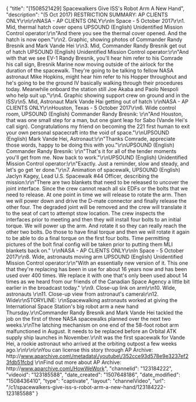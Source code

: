 {
    "title": "[1508521429] Spacewalkers Give ISS's Robot Arm A New Hand",
    "description": "(5 Oct 2017) RESTRICTION SUMMARY: AP CLIENTS ONLY\r\n\r\nNASA - AP CLIENTS ONLY\r\nIn Space - 5 October 2017\r\n1. Mid, thermal hatch cover opens UPSOUND (English) Unidentified Mission Control operator:\r\n\"And there you see the thermal cover opened. And the hatch is now open.\"\r\n2. Graphic, showing photos of Commander Randy Bresnik and Mark Vande Hei \r\n3. Mid, Commander Randy Bresnik get out of hatch UPSOUND (English) Unidentified Mission Control operator:\r\n\"And with that we see EV-1 Randy Bresnik, you'll hear him refer to his Comrade his call sign, Bresnik Marine now moving outside of the airlock for the duration of the spacewalk. They're going to be talking to fellow NASA astronaut Mike Hopkins, might hear him refer to his Hopper throughout and he's going to be the ground IV basically walking through their procedures today. Meanwhile onboard the station still Joe Akaba and Paolo Nespoli who help suit up.\"\r\n4. Graphic showing support crew on ground and in the ISS\r\n5. Mid, Astronaut Mark Vande Hai getting out of hatch \r\nNASA - AP CLIENTS ONLY\r\nHouston, Texas -  5 October 2017\r\n6. Wide control room, UPSOUND (English) Commander Randy Bresnik: \r\n\"And Houston, that was one small step for a man, but one giant leap for Sabo (Vande Hei's call sign). Congratulations my friend on becoming the 221 first human to exit your own personal spacecraft into the void of space.\"\r\nUPSOUND (English) Mark Vande Hei, Astronaut:\r\n\"Thanks Comrade, appreciate those words, happy to be doing this with you.\"\r\nUPSOUND (English) Commander Randy Bresnik: \r\n\"That's it for all of the tender moments you'll get from me. Now back to work.\"\r\nUPSOUND (English) Unidentified Mission Control operator:\r\n\"Exactly. Just a reminder, slow and steady, and let's go get 'er done.\"\r\n7. Animation of spacewalk, UPSOUND (English) Jaclyn Kagey, Lead U.S. Spacewalk #44 Officer, describing the mission:\r\n\"There are two blankets that need to be released to uncover the joint interface. Since the crew cannot reach all six EDFs or the bolts that we need to release. At one point in time we will release to rotate the arm. Then we will power down and drive the D-mate connector and finally release the other four.  The degraded joint will be removed and the crew will translate it to the seat of cart to attempt stow location. The crew inspects the interfaces prior to meeting and then they will install four bolts to an initial torque. We will power up the arm. And rotate it so they can really reach the other two bolts. Do those to have final torque and then we will rotate it again to be able to do a final torque on the first four bolts. Time permitting pictures of the bolt final config will be taken prior to putting them MLI blankets back on.\" \r\nNASA - AP CLIENTS ONLY\r\nIn Space - 5 October 2017\r\n8. Wide, astronauts moving arm UPSOUND (English) Unidentified Mission Control operator:\r\n\"With an essentially new version of it. This one that they're replacing has been in use for about 16 years now and has been used over 400 times. We replace it with one that's only been used about 14 times as we heard from our friends of the Canadian Space Agency a little bit earlier in the broadcast today.\" \r\n9. Close-up link on arm\r\n10. Wide, astronauts \r\n11. Close-up view from astronaut's camera\r\n12. Wide\r\nSTORYLINE: \r\nSpacewalking astronauts worked at giving the International Space Station's big robot arm a new hand Thursday.\r\nCommander Randy Bresnik and Mark Vande Hei tackled the job on the first of three NASA spacewalks planned over the next two weeks.\r\nThe latching mechanism on one end of the 58-foot robot arm malfunctioned in August. It needs to be replaced before an Orbital ATK supply ship launches in November.\r\nIt was the first spacewalk for Vande Hei, a rookie astronaut who arrived at the orbiting outpost a few weeks ago.\r\n\r\n\r\nYou can license this story through AP Archive: http:\/\/www.aparchive.com\/metadata\/youtube\/352cce93d578e9e3237ef23fdb51fcbd \r\nFind out more about AP Archive: http:\/\/www.aparchive.com\/HowWeWork",
    "channelid": "123184222",
    "videoid": "123185588",
    "date_created": "1507648186",
    "date_modified": "1508436410",
    "type": "captivate",
    "layout": "channelVideo",
    "url": "\/c1\/spacewalkers-give-iss-s-robot-arm-a-new-hand\/123184222-123185588"
}